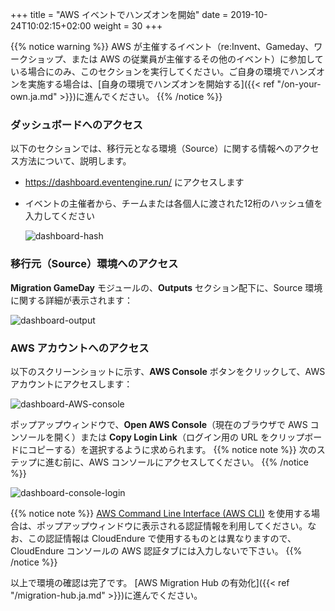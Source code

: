 +++
title = "AWS イベントでハンズオンを開始"
date = 2019-10-24T10:02:15+02:00
weight = 30
+++

{{% notice warning %}}
AWS が主催するイベント（re:Invent、Gameday、ワークショップ、または AWS の従業員が主催するその他のイベント）に参加している場合にのみ、このセクションを実行してください。ご自身の環境でハンズオンを実施する場合は、[自身の環境でハンズオンを開始する]({{< ref "/on-your-own.ja.md" >}})に進んでください。
{{% /notice %}}

### ダッシュボードへのアクセス

以下のセクションでは、移行元となる環境（Source）に関する情報へのアクセス方法について、説明します。

- <a href="https://dashboard.eventengine.run/" target="_blank">https://dashboard.eventengine.run/</a> にアクセスします

- イベントの主催者から、チームまたは各個人に渡された12桁のハッシュ値を入力してください


  ![dashboard-hash](/intro/dashboard-hash.png)



### 移行元（Source）環境へのアクセス

**Migration GameDay** モジュールの、**Outputs** セクション配下に、Source 環境に関する詳細が表示されます：

  ![dashboard-output](/intro/src-env-output.png)


### AWS アカウントへのアクセス

以下のスクリーンショットに示す、**AWS Console** ボタンをクリックして、AWS アカウントにアクセスします：

![dashboard-AWS-console](/intro/dashboard-aws-console.png)


ポップアップウィンドウで、**Open AWS Console**（現在のブラウザで AWS コンソールを開く）または **Copy Login Link**（ログイン用の URL をクリップボードにコピーする）を選択するように求められます。
{{% notice note %}}
次のステップに進む前に、AWS コンソールにアクセスしてください。
{{% /notice %}}

![dashboard-console-login](/intro/dashboard-console-login.png)


{{% notice note %}}
<a href="https://aws.amazon.com/cli/" target="_blank">AWS Command Line Interface (AWS CLI)</a> を使用する場合は、ポップアップウィンドウに表示される認証情報を利用してください。なお、この認証情報は CloudEndure で使用するものとは異なりますので、CloudEndure コンソールの AWS 認証タブには入力しないで下さい。
{{% /notice %}}

以上で環境の確認は完了です。 [AWS Migration Hub の有効化]({{< ref "/migration-hub.ja.md" >}})に進んでください。

